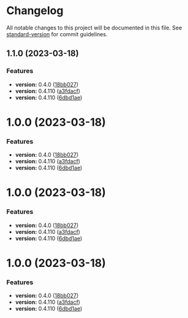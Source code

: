 # Changelog

All notable changes to this project will be documented in this file. See [standard-version](https://github.com/conventional-changelog/standard-version) for commit guidelines.

## 1.1.0 (2023-03-18)


### Features

* **version:** 0.4.0 ([18bb027](https://github.com/zxm-developer/test/commit/18bb027ba2b2ffc6e8256b7dfea4c6a6c2bfb74c))
* **version:** 0.4.110 ([a3fdacf](https://github.com/zxm-developer/test/commit/a3fdacfdd1ee70bb465567ce57f40c0d8275b2f4))
* **version:** 0.4.110 ([6dbd1ae](https://github.com/zxm-developer/test/commit/6dbd1ae47f0dd308d9a255fd669ce7c357d61a48))

# 1.0.0 (2023-03-18)


### Features

* **version:** 0.4.0 ([18bb027](https://github.com/zxm-developer/test/commit/18bb027ba2b2ffc6e8256b7dfea4c6a6c2bfb74c))
* **version:** 0.4.110 ([a3fdacf](https://github.com/zxm-developer/test/commit/a3fdacfdd1ee70bb465567ce57f40c0d8275b2f4))
* **version:** 0.4.110 ([6dbd1ae](https://github.com/zxm-developer/test/commit/6dbd1ae47f0dd308d9a255fd669ce7c357d61a48))



# 1.0.0 (2023-03-18)


### Features

* **version:** 0.4.0 ([18bb027](https://github.com/zxm-developer/test/commit/18bb027ba2b2ffc6e8256b7dfea4c6a6c2bfb74c))
* **version:** 0.4.110 ([a3fdacf](https://github.com/zxm-developer/test/commit/a3fdacfdd1ee70bb465567ce57f40c0d8275b2f4))
* **version:** 0.4.110 ([6dbd1ae](https://github.com/zxm-developer/test/commit/6dbd1ae47f0dd308d9a255fd669ce7c357d61a48))



# 1.0.0 (2023-03-18)


### Features

* **version:** 0.4.0 ([18bb027](https://github.com/zxm-developer/test/commit/18bb027ba2b2ffc6e8256b7dfea4c6a6c2bfb74c))
* **version:** 0.4.110 ([a3fdacf](https://github.com/zxm-developer/test/commit/a3fdacfdd1ee70bb465567ce57f40c0d8275b2f4))
* **version:** 0.4.110 ([6dbd1ae](https://github.com/zxm-developer/test/commit/6dbd1ae47f0dd308d9a255fd669ce7c357d61a48))
